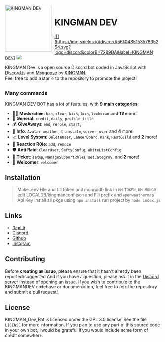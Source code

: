 <img width="150" height="150" align="left" style="float: left; margin: 0 10px 0 0;" alt="KINGMAN DEV" src="https://i.top4top.io/p_1965sxw291.png">  

# KINGMAN DEV

[![](https://img.shields.io/discord/565048515357835264.svg?logo=discord&colorB=7289DA&label=KINGMAN DEV)](https://discord.gg/KD2mdRReSA)
[![](https://img.shields.io/badge/discord.js-v12.0.0--dev-blue.svg?logo=npm)](https://github.com/discordjs)

KINGMAN Dev is a open source Discord bot coded in JavaScript with [Discord.js](https://discord.js.org) and [Mongoose](https://mongoosejs.com/docs/api.html) by [KINGMAN](https://github.com/KMKINGMAN).  
Feel free to add a star ⭐ to the repository to promote the project!

### Many commands

KINGMAN DEV BOT has a lot of features, with **9 main categories**:

*   👮‍♂️ **Moderation**: `ban`, `clear`, `kick`, `lock`, `lockdown` and **13** more! 
*   🚓 **General**: `credit`, `daily`, `profile`, `title`
*   💰 **GiveAways**: `end`, `rerole`, `start`,
*   📜 **Info**: `Avatar`, `weather`, `translate`, `server`, `user` and **4** more! 
*   📈 **Level System**: `DeleteUser`, `LeaderBoard`, `Rank`, `RestGuild` and **2** more!
*   🌟 **Reaction ROle**: `add`, `remoce`
*   🛡️ **Anti Raid**: `ClearUser`, `SaftyConfig`, `WhiteListConfig`
*   📩 **Ticket**: `setup`, `ManageSupportRoles`, `setCategroy`, and **2** more!
*   👑 **Welcomer**: `welcomer`

## Installation

> Make .env File and fill token and mongodb link in `KM_TOKEN`, `KM_MONGO`
> edit LOCALDB/kingmanconf.json and Fill prefix and `openweathermap` Api Key
> Install all pkgs using `npm install` 
> run project by `node index.js`

## Links

*   [Repl.it](https://repl.it/github/KMKINGMAN/KINGMAN_Dev_BOT)
*   [Discord](https://discord.gg/kingmandev)
*   [Github](https://github.com/KMKINGMAN/KINGMAN_Dev_BOT/)
*   [Instgram](https://instgram.com/kingman_shellby)

## Contributing

Before **creating an issue**, please ensure that it hasn't already been reported/suggested
And if you have a question, please ask it in the [Discord server](https://discord.gg/kingmandev) instead of opening an issue.
If you wish to contribute to the KINGMANDEV codebase or documentation, feel free to fork the repository and submit a pull request!

## License

KINGMAN_Dev_Bot is licensed under the GPL 3.0 license. See the file `LICENSE` for more information. If you plan to use any part of this source code in your own bot, I would be grateful if you would include some form of credit somewhere.